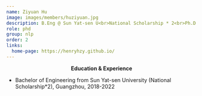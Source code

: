 ```yaml
---
name: Ziyuan Hu
image: images/members/huziyuan.jpg
description: B.Eng @ Sun Yat-sen U<br>National Scholarship * 2<br>Ph.D. student
role: phd
group: nlp
order: 2
links:
  home-page: https://henryhzy.github.io/
---
```

**<center>Education & Experience</center>**
+ Bachelor of Engineering from Sun Yat-sen University (National Scholarship*2), Guangzhou, 2018-2022
